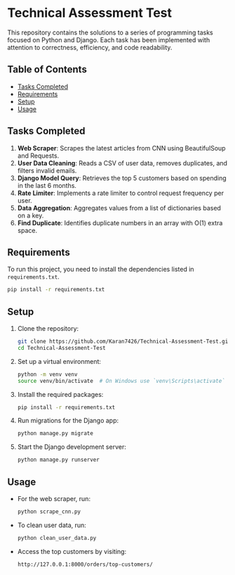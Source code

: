 # Technical Assessment Test

This repository contains the solutions to a series of programming tasks focused on Python and Django. Each task has been implemented with attention to correctness, efficiency, and code readability.

## Table of Contents

- [Tasks Completed](#tasks-completed)
- [Requirements](#requirements)
- [Setup](#setup)
- [Usage](#usage)

## Tasks Completed

1. **Web Scraper**: Scrapes the latest articles from CNN using BeautifulSoup and Requests.
2. **User Data Cleaning**: Reads a CSV of user data, removes duplicates, and filters invalid emails.
3. **Django Model Query**: Retrieves the top 5 customers based on spending in the last 6 months.
4. **Rate Limiter**: Implements a rate limiter to control request frequency per user.
5. **Data Aggregation**: Aggregates values from a list of dictionaries based on a key.
6. **Find Duplicate**: Identifies duplicate numbers in an array with O(1) extra space.

## Requirements

To run this project, you need to install the dependencies listed in `requirements.txt`.

```bash
pip install -r requirements.txt
```

## Setup

1. Clone the repository:

    ```bash
    git clone https://github.com/Karan7426/Technical-Assessment-Test.git
    cd Technical-Assessment-Test
    ```

2. Set up a virtual environment:

    ```bash
    python -m venv venv
    source venv/bin/activate  # On Windows use `venv\Scripts\activate`
    ```

3. Install the required packages:

    ```bash
    pip install -r requirements.txt
    ```

4. Run migrations for the Django app:

    ```bash
    python manage.py migrate
    ```

5. Start the Django development server:

    ```bash
    python manage.py runserver
    ```

## Usage

- For the web scraper, run:

    ```bash
    python scrape_cnn.py
    ```

- To clean user data, run:

    ```bash
    python clean_user_data.py
    ```

- Access the top customers by visiting:

    ```
    http://127.0.0.1:8000/orders/top-customers/
    ```

